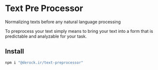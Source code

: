 # Text Pre Processor

Normalizing texts before any natural language processing

To preprocess your text simply means to bring your text into a form that is predictable and analyzable for your task.

## Install

```bash
npm i "@derock.ir/text-preprocessor"
```